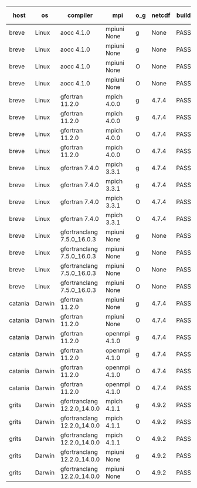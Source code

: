 

| host     | os       | compiler                              | mpi                      | o_g        | netcdf        | build       | u_pass          | u_fail          | s_pass            | s_fail            | e_pass             | e_fail             | nuopc_pass       | nuopc_fail       | artifacts link          |
|----------|----------|---------------------------------------|--------------------------|------------|---------------|-------------|-----------------|-----------------|-------------------|-------------------|--------------------|--------------------|------------------|------------------|-------------------------|
| breve | Linux | aocc 4.1.0 | mpiuni None  | g | None  | PASS | 12502 | 26 | 9 | 0 | 44 | 0 | None | None | <a href="https://github.com/esmf-org/esmf-test-artifacts/tree/4a016164dc3ea1da8f24def4044de7be124635bb/develop/aocc/4.1.0/g/mpiuni/None" target="_blank">4a01616</a> | 
| breve | Linux | aocc 4.1.0 | mpiuni None  | g | None  | PASS | 12502 | 26 | 9 | 0 | 44 | 0 | None | None | <a href="https://github.com/esmf-org/esmf-test-artifacts/tree/40647eb38e47ca6738c42ca7de5236df2771a156/develop/aocc/4.1.0/g/mpiuni/None" target="_blank">40647eb</a> | 
| breve | Linux | aocc 4.1.0 | mpiuni None  | O | None  | PASS | 12502 | 26 | 9 | 0 | 44 | 0 | None | None | <a href="https://github.com/esmf-org/esmf-test-artifacts/tree/b4dde0191ec39f512f000cccdafa20bd82ec795c/develop/aocc/4.1.0/O/mpiuni/None" target="_blank">b4dde01</a> | 
| breve | Linux | aocc 4.1.0 | mpiuni None  | O | None  | PASS | 12502 | 26 | 9 | 0 | 44 | 0 | None | None | <a href="https://github.com/esmf-org/esmf-test-artifacts/tree/e3b8d96f7ddda1906e07eaed8bb32a6545957bd0/develop/aocc/4.1.0/O/mpiuni/None" target="_blank">e3b8d96</a> | 
| breve | Linux | gfortran 11.2.0 | mpich 4.0.0  | g | 4.7.4  | PASS | 14198 | 0 | 51 | 0 | 81 | 0 | 56 | 0 | <a href="https://github.com/esmf-org/esmf-test-artifacts/tree/ee057d1239946ff1b9c598ac0a398d49ab2d57d1/develop/gfortran/11.2.0/g/mpich/4.0.0" target="_blank">ee057d1</a> | 
| breve | Linux | gfortran 11.2.0 | mpich 4.0.0  | g | 4.7.4  | PASS | 14198 | 0 | 51 | 0 | 81 | 0 | 56 | 0 | <a href="https://github.com/esmf-org/esmf-test-artifacts/tree/5ac615342e7f6e463d12a989a54c430d6a764472/develop/gfortran/11.2.0/g/mpich/4.0.0" target="_blank">5ac6153</a> | 
| breve | Linux | gfortran 11.2.0 | mpich 4.0.0  | O | 4.7.4  | PASS | 14198 | 0 | 51 | 0 | 81 | 0 | 56 | 0 | <a href="https://github.com/esmf-org/esmf-test-artifacts/tree/5af2031e4a7edac97ab146f3ecb084475ad180b6/develop/gfortran/11.2.0/O/mpich/4.0.0" target="_blank">5af2031</a> | 
| breve | Linux | gfortran 11.2.0 | mpich 4.0.0  | O | 4.7.4  | PASS | 14198 | 0 | 51 | 0 | 81 | 0 | 56 | 0 | <a href="https://github.com/esmf-org/esmf-test-artifacts/tree/66650faf62d82220d7bf44195bf9f67d48cf8da7/develop/gfortran/11.2.0/O/mpich/4.0.0" target="_blank">66650fa</a> | 
| breve | Linux | gfortran 7.4.0 | mpich 3.3.1  | g | 4.7.4  | PASS | 14198 | 0 | 51 | 0 | 81 | 0 | 56 | 0 | <a href="https://github.com/esmf-org/esmf-test-artifacts/tree/6f9c8d914daf751c0926e0a99e11c043f6293d6e/develop/gfortran/7.4.0/g/mpich/3.3.1" target="_blank">6f9c8d9</a> | 
| breve | Linux | gfortran 7.4.0 | mpich 3.3.1  | g | 4.7.4  | PASS | 14198 | 0 | 51 | 0 | 81 | 0 | 56 | 0 | <a href="https://github.com/esmf-org/esmf-test-artifacts/tree/e0bd9624c2e0c073e9615920ebe06ca779c69174/develop/gfortran/7.4.0/g/mpich/3.3.1" target="_blank">e0bd962</a> | 
| breve | Linux | gfortran 7.4.0 | mpich 3.3.1  | O | 4.7.4  | PASS | 14198 | 0 | 51 | 0 | 81 | 0 | 56 | 0 | <a href="https://github.com/esmf-org/esmf-test-artifacts/tree/ff3340b22e87501f46e32dfe0fc8057e7a6c53d2/develop/gfortran/7.4.0/O/mpich/3.3.1" target="_blank">ff3340b</a> | 
| breve | Linux | gfortran 7.4.0 | mpich 3.3.1  | O | 4.7.4  | PASS | 14198 | 0 | 51 | 0 | 81 | 0 | 56 | 0 | <a href="https://github.com/esmf-org/esmf-test-artifacts/tree/5e1408286ca29ef6a325c906d05e2bc4cfec9dc1/develop/gfortran/7.4.0/O/mpich/3.3.1" target="_blank">5e14082</a> | 
| breve | Linux | gfortranclang 7.5.0_16.0.3 | mpiuni None  | g | None  | PASS | 12528 | 0 | 9 | 0 | 44 | 0 | None | None | <a href="https://github.com/esmf-org/esmf-test-artifacts/tree/96aafc7211a56190db52f5b91375f7dd300c0123/develop/gfortranclang/7.5.0_16.0.3/g/mpiuni/None" target="_blank">96aafc7</a> | 
| breve | Linux | gfortranclang 7.5.0_16.0.3 | mpiuni None  | g | None  | PASS | 12528 | 0 | 9 | 0 | 44 | 0 | None | None | <a href="https://github.com/esmf-org/esmf-test-artifacts/tree/3f86adf0b8e8eb1c1e471541e344bdf5a6bc7066/develop/gfortranclang/7.5.0_16.0.3/g/mpiuni/None" target="_blank">3f86adf</a> | 
| breve | Linux | gfortranclang 7.5.0_16.0.3 | mpiuni None  | O | None  | PASS | 12528 | 0 | 9 | 0 | 44 | 0 | None | None | <a href="https://github.com/esmf-org/esmf-test-artifacts/tree/2a49e3defa173f5806254570348018be5c5afed6/develop/gfortranclang/7.5.0_16.0.3/O/mpiuni/None" target="_blank">2a49e3d</a> | 
| breve | Linux | gfortranclang 7.5.0_16.0.3 | mpiuni None  | O | None  | PASS | 12528 | 0 | 9 | 0 | 44 | 0 | None | None | <a href="https://github.com/esmf-org/esmf-test-artifacts/tree/e852e40863871ad640ea5c4d131b900bbf4d5c64/develop/gfortranclang/7.5.0_16.0.3/O/mpiuni/None" target="_blank">e852e40</a> | 
| catania | Darwin | gfortran 11.2.0 | mpiuni None  | g | 4.7.4  | PASS | 12528 | 0 | 9 | 0 | 44 | 0 | None | None | <a href="https://github.com/esmf-org/esmf-test-artifacts/tree/59bdc767b109338dfe05618336a26664d296a9ea/develop/gfortran/11.2.0/g/mpiuni/None" target="_blank">59bdc76</a> | 
| catania | Darwin | gfortran 11.2.0 | mpiuni None  | O | 4.7.4  | PASS | 12528 | 0 | 9 | 0 | 44 | 0 | None | None | <a href="https://github.com/esmf-org/esmf-test-artifacts/tree/e45781121b64dda3973854c1c13c9265c41b9c86/develop/gfortran/11.2.0/O/mpiuni/None" target="_blank">e457811</a> | 
| catania | Darwin | gfortran 11.2.0 | openmpi 4.1.0  | g | 4.7.4  | PASS | 14195 | 3 | 51 | 0 | 81 | 0 | 56 | 0 | <a href="https://github.com/esmf-org/esmf-test-artifacts/tree/7834c40cf87d09ea1ed8b4b6fe5231278d1b3745/develop/gfortran/11.2.0/g/openmpi/4.1.0" target="_blank">7834c40</a> | 
| catania | Darwin | gfortran 11.2.0 | openmpi 4.1.0  | g | 4.7.4  | PASS | 14195 | 3 | 51 | 0 | 81 | 0 | 56 | 0 | <a href="https://github.com/esmf-org/esmf-test-artifacts/tree/ae0186ba64516bea9a1a5258ed1f3b36518ce280/develop/gfortran/11.2.0/g/openmpi/4.1.0" target="_blank">ae0186b</a> | 
| catania | Darwin | gfortran 11.2.0 | openmpi 4.1.0  | O | 4.7.4  | PASS | 14195 | 3 | 51 | 0 | 81 | 0 | 56 | 0 | <a href="https://github.com/esmf-org/esmf-test-artifacts/tree/b3d470100f7fd96def2b0c58102e19d4bb0fa9e3/develop/gfortran/11.2.0/O/openmpi/4.1.0" target="_blank">b3d4701</a> | 
| catania | Darwin | gfortran 11.2.0 | openmpi 4.1.0  | O | 4.7.4  | PASS | 14195 | 3 | 51 | 0 | 81 | 0 | 56 | 0 | <a href="https://github.com/esmf-org/esmf-test-artifacts/tree/863a4ae5340f956b6e93bd3eec6f7480dd735879/develop/gfortran/11.2.0/O/openmpi/4.1.0" target="_blank">863a4ae</a> | 
| grits | Darwin | gfortranclang 12.2.0_14.0.0 | mpich 4.1.1  | g | 4.9.2  | PASS | 14198 | 0 | 51 | 0 | 81 | 0 | 43 | 13 | <a href="https://github.com/esmf-org/esmf-test-artifacts/tree/06e059d7f2f3cf216dbb4675074179b6347e7e55/develop/gfortranclang/12.2.0_14.0.0/g/mpich/4.1.1" target="_blank">06e059d</a> | 
| grits | Darwin | gfortranclang 12.2.0_14.0.0 | mpich 4.1.1  | O | 4.9.2  | PASS | 14198 | 0 | 51 | 0 | 81 | 0 | 44 | 12 | <a href="https://github.com/esmf-org/esmf-test-artifacts/tree/bdd1168adae3ce8a86dfb2a924fdd09b28680576/develop/gfortranclang/12.2.0_14.0.0/O/mpich/4.1.1" target="_blank">bdd1168</a> | 
| grits | Darwin | gfortranclang 12.2.0_14.0.0 | mpich 4.1.1  | O | 4.9.2  | PASS | 14198 | 0 | 51 | 0 | 81 | 0 | 44 | 12 | <a href="https://github.com/esmf-org/esmf-test-artifacts/tree/73d4cc25c3da59388aae967c607f2624ee0d0971/develop/gfortranclang/12.2.0_14.0.0/O/mpich/4.1.1" target="_blank">73d4cc2</a> | 
| grits | Darwin | gfortranclang 12.2.0_14.0.0 | mpiuni None  | g | 4.9.2  | PASS | None | None | None | None | None | None | None | None | <a href="https://github.com/esmf-org/esmf-test-artifacts/tree/179359af6b96128ee80f82adfc3291ccaf52a111/develop/gfortranclang/12.2.0_14.0.0/g/mpiuni/None" target="_blank">179359a</a> | 
| grits | Darwin | gfortranclang 12.2.0_14.0.0 | mpiuni None  | O | 4.9.2  | PASS | 12528 | 0 | 9 | 0 | 44 | 0 | None | None | <a href="https://github.com/esmf-org/esmf-test-artifacts/tree/b5d8b4a8722497e7a84ab61e392ef65569fa1183/develop/gfortranclang/12.2.0_14.0.0/O/mpiuni/None" target="_blank">b5d8b4a</a> | 
